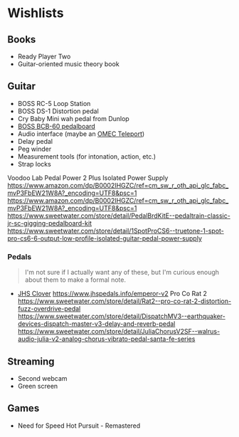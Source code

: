 # Wishlists

## Books

- Ready Player Two
- Guitar-oriented music theory book

## Guitar

- BOSS RC-5 Loop Station
- BOSS DS-1 Distortion pedal
- Cry Baby Mini wah pedal from Dunlop
- [BOSS BCB-60 pedalboard](https://www.sweetwater.com/store/detail/BCB60--boss-bcb-60-deluxe-pedal-board-and-case)
- Audio interface (maybe an [OMEC Teleport](https://orangeamps.com/omec-teleport/#overview))
- Delay pedal
- Peg winder
- Measurement tools (for intonation, action, etc.)
- Strap locks

Voodoo Lab Pedal Power 2 Plus Isolated Power Supply https://www.amazon.com/dp/B0002IHGZC/ref=cm_sw_r_oth_api_glc_fabc_mvP3FbEW21W8A?_encoding=UTF8&psc=1
https://www.amazon.com/dp/B0002IHGZC/ref=cm_sw_r_oth_api_glc_fabc_mvP3FbEW21W8A?_encoding=UTF8&psc=1
https://www.sweetwater.com/store/detail/PedalBrdKitE--pedaltrain-classic-jr-sc-gigging-pedalboard-kit
https://www.sweetwater.com/store/detail/1SpotProCS6--truetone-1-spot-pro-cs6-6-output-low-profile-isolated-guitar-pedal-power-supply

### Pedals

> I'm not sure if I actually want any of these, but I'm curious enough about them to make a formal note.

- [JHS Clover](https://www.jhspedals.info/clover)
https://www.jhspedals.info/emperor-v2
Pro Co Rat 2 https://www.sweetwater.com/store/detail/Rat2--pro-co-rat-2-distortion-fuzz-overdrive-pedal
https://www.sweetwater.com/store/detail/DispatchMV3--earthquaker-devices-dispatch-master-v3-delay-and-reverb-pedal
https://www.sweetwater.com/store/detail/JuliaChorusV2SF--walrus-audio-julia-v2-analog-chorus-vibrato-pedal-santa-fe-series

## Streaming

- Second webcam
- Green screen

## Games

- Need for Speed Hot Pursuit - Remastered
